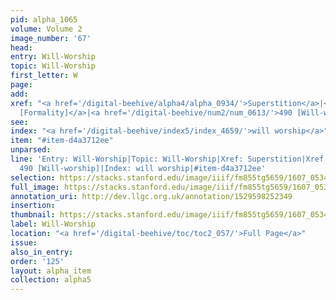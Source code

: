 ```yaml
---
pid: alpha_1065
volume: Volume 2
image_number: '67'
head:
entry: Will-Worship
topic: Will-Worship
first_letter: W
page:
add:
xref: "<a href='/digital-beehive/alpha4/alpha_0934/'>Superstition</a>|<a href='/digital-beehive/num1/num_0244/'>229
  [Formality]</a>|<a href='/digital-beehive/num2/num_0613/'>490 [Will-worship]</a>"
see:
index: "<a href='/digital-beehive/index5/index_4659/'>will worship</a>"
item: "#item-d4a3712ee"
unparsed:
line: 'Entry: Will-Worship|Topic: Will-Worship|Xref: Superstition|Xref: 229 [Formality]|Xref:
  490 [Will-worship]|Index: will worship|#item-d4a3712ee'
selection: https://stacks.stanford.edu/image/iiif/fm855tg5659/1607_0534/322,852,3060,441/full/0/default.jpg
full_image: https://stacks.stanford.edu/image/iiif/fm855tg5659/1607_0534/full/full/0/default.jpg
annotation_uri: http://dev.llgc.org.uk/annotation/1529598252349
insertion:
thumbnail: https://stacks.stanford.edu/image/iiif/fm855tg5659/1607_0534/322,852,600,180/250,/0/default.jpg
label: Will-Worship
location: "<a href='/digital-beehive/toc/toc2_057/'>Full Page</a>"
issue:
also_in_entry:
order: '125'
layout: alpha_item
collection: alpha5
---
```

